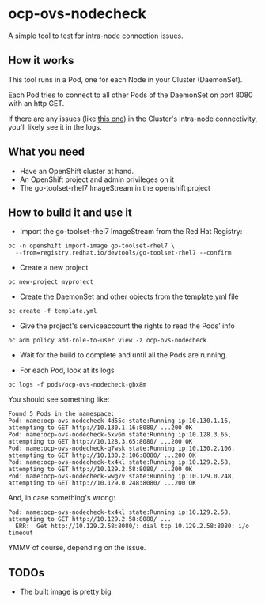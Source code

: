 
ocp-ovs-nodecheck
===

A simple tool to test for intra-node connection issues.

## How it works

This tool runs in a Pod, one for each Node in your Cluster (DaemonSet).

Each Pod tries to connect to all other Pods of the DaemonSet on port 8080 with an http GET.

If there are any issues (like [this one](https://access.redhat.com/solutions/3083121)) in the Cluster's intra-node connectivity, you'll likely see it in the logs.


## What you need

* Have an OpenShift cluster at hand.
* An OpenShift project and admin privileges on it
* The go-toolset-rhel7 ImageStream in the openshift project

## How to build it and use it

* Import the go-toolset-rhel7 ImageStream from the Red Hat Registry:

```
oc -n openshift import-image go-toolset-rhel7 \
  --from=registry.redhat.io/devtools/go-toolset-rhel7 --confirm
```

* Create a new project

```
oc new-project myproject
```

* Create the DaemonSet and other objects from the [template.yml](template.yml) file 

```
oc create -f template.yml
```

* Give the project's serviceaccount the rights to read the Pods' info

```
oc adm policy add-role-to-user view -z ocp-ovs-nodecheck
```

* Wait for the build to complete and until all the Pods are running.

* For each Pod, look at its logs

```
oc logs -f pods/ocp-ovs-nodecheck-gbx8m
```

You should see something like:

```
Found 5 Pods in the namespace:
Pod: name:ocp-ovs-nodecheck-4d55c state:Running ip:10.130.1.16, attempting to GET http://10.130.1.16:8080/ ...200 OK
Pod: name:ocp-ovs-nodecheck-5xv6m state:Running ip:10.128.3.65, attempting to GET http://10.128.3.65:8080/ ...200 OK
Pod: name:ocp-ovs-nodecheck-q7wsk state:Running ip:10.130.2.106, attempting to GET http://10.130.2.106:8080/ ...200 OK
Pod: name:ocp-ovs-nodecheck-tx4kl state:Running ip:10.129.2.58, attempting to GET http://10.129.2.58:8080/ ...200 OK
Pod: name:ocp-ovs-nodecheck-wwg7v state:Running ip:10.129.0.248, attempting to GET http://10.129.0.248:8080/ ...200 OK
```

And, in case something's wrong:

```
Pod: name:ocp-ovs-nodecheck-tx4kl state:Running ip:10.129.2.58, attempting to GET http://10.129.2.58:8080/ ...
  ERR:  Get http://10.129.2.58:8080/: dial tcp 10.129.2.58:8080: i/o timeout
```

YMMV of course, depending on the issue.

## TODOs

* The built image is pretty big
